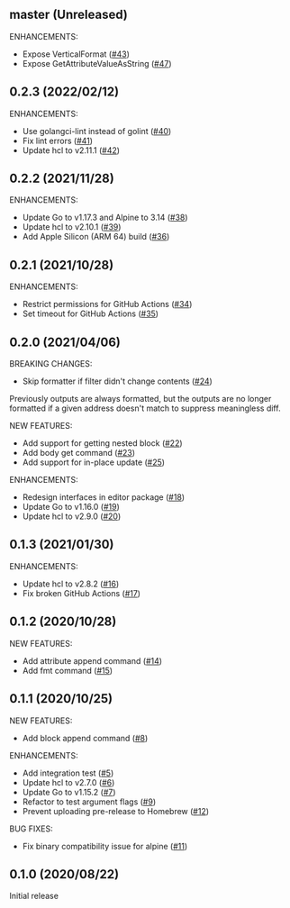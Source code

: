 ## master (Unreleased)

ENHANCEMENTS:

* Expose VerticalFormat ([#43](https://github.com/minamijoyo/hcledit/pull/43))
* Expose GetAttributeValueAsString ([#47](https://github.com/minamijoyo/hcledit/pull/47))

## 0.2.3 (2022/02/12)

ENHANCEMENTS:

* Use golangci-lint instead of golint ([#40](https://github.com/minamijoyo/hcledit/pull/40))
* Fix lint errors ([#41](https://github.com/minamijoyo/hcledit/pull/41))
* Update hcl to v2.11.1 ([#42](https://github.com/minamijoyo/hcledit/pull/42))

## 0.2.2 (2021/11/28)

ENHANCEMENTS:

* Update Go to v1.17.3 and Alpine to 3.14 ([#38](https://github.com/minamijoyo/hcledit/pull/38))
* Update hcl to v2.10.1 ([#39](https://github.com/minamijoyo/hcledit/pull/39))
* Add Apple Silicon (ARM 64) build ([#36](https://github.com/minamijoyo/hcledit/pull/36))

## 0.2.1 (2021/10/28)

ENHANCEMENTS:

* Restrict permissions for GitHub Actions ([#34](https://github.com/minamijoyo/hcledit/pull/34))
* Set timeout for GitHub Actions ([#35](https://github.com/minamijoyo/hcledit/pull/35))

## 0.2.0 (2021/04/06)

BREAKING CHANGES:

* Skip formatter if filter didn't change contents ([#24](https://github.com/minamijoyo/hcledit/pull/24))

Previously outputs are always formatted, but the outputs are no longer formatted if a given address doesn't match to suppress meaningless diff.

NEW FEATURES:

* Add support for getting nested block ([#22](https://github.com/minamijoyo/hcledit/pull/22))
* Add body get command ([#23](https://github.com/minamijoyo/hcledit/pull/23))
* Add support for in-place update ([#25](https://github.com/minamijoyo/hcledit/pull/25))

ENHANCEMENTS:

* Redesign interfaces in editor package ([#18](https://github.com/minamijoyo/hcledit/pull/18))
* Update Go to v1.16.0 ([#19](https://github.com/minamijoyo/hcledit/pull/19))
* Update hcl to v2.9.0 ([#20](https://github.com/minamijoyo/hcledit/pull/20))

## 0.1.3 (2021/01/30)

ENHANCEMENTS:

* Update hcl to v2.8.2 ([#16](https://github.com/minamijoyo/hcledit/pull/16))
* Fix broken GitHub Actions ([#17](https://github.com/minamijoyo/hcledit/pull/17))

## 0.1.2 (2020/10/28)

NEW FEATURES:

* Add attribute append command ([#14](https://github.com/minamijoyo/hcledit/pull/14))
* Add fmt command ([#15](https://github.com/minamijoyo/hcledit/pull/15))

## 0.1.1 (2020/10/25)

NEW FEATURES:

* Add block append command ([#8](https://github.com/minamijoyo/hcledit/pull/8))

ENHANCEMENTS:

* Add integration test ([#5](https://github.com/minamijoyo/hcledit/pull/5))
* Update hcl to v2.7.0 ([#6](https://github.com/minamijoyo/hcledit/pull/6))
* Update Go to v1.15.2 ([#7](https://github.com/minamijoyo/hcledit/pull/7))
* Refactor to test argument flags ([#9](https://github.com/minamijoyo/hcledit/pull/9))
* Prevent uploading pre-release to Homebrew ([#12](https://github.com/minamijoyo/hcledit/pull/12))

BUG FIXES:

* Fix binary compatibility issue for alpine ([#11](https://github.com/minamijoyo/hcledit/pull/11))

## 0.1.0 (2020/08/22)

Initial release
